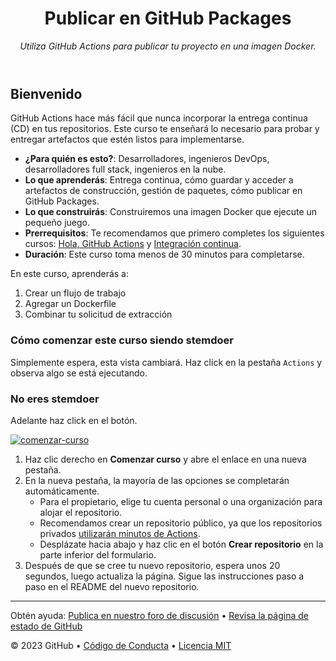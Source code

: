 <header>

<!--
  <<< Notas del autor: Encabezado del curso >>>
  Incluye una imagen de 1280×640, el título del curso en caso de oración y una descripción concisa en énfasis.
  En la configuración de tu repositorio: habilita el repositorio de plantillas, agrega tu imagen social de 1280×640, elimina automáticamente las ramas principales.
  Agrega tu licencia de código abierto, GitHub utiliza la licencia MIT.
-->

# Publicar en GitHub Packages

_Utiliza GitHub Actions para publicar tu proyecto en una imagen Docker._

</header>

<!--
  <<< Notas del autor: Inicio del curso >>>
  Incluye el botón de inicio, una nota sobre los minutos de acciones,
  y dile al aprendiz por qué debería tomar el curso.
-->

## Bienvenido

GitHub Actions hace más fácil que nunca incorporar la entrega continua (CD) en tus repositorios. Este curso te enseñará lo necesario para probar y entregar artefactos que estén listos para implementarse.

- **¿Para quién es esto?**: Desarrolladores, ingenieros DevOps, desarrolladores full stack, ingenieros en la nube.
- **Lo que aprenderás**: Entrega continua, cómo guardar y acceder a artefactos de construcción, gestión de paquetes, cómo publicar en GitHub Packages.
- **Lo que construirás**: Construiremos una imagen Docker que ejecute un pequeño juego.
- **Prerrequisitos**: Te recomendamos que primero completes los siguientes cursos: [Hola, GitHub Actions](https://github.com/skills/hello-github-actions) y [Integración continua](https://github.com/skills/continuous-integration).
- **Duración**: Este curso toma menos de 30 minutos para completarse.


En este curso, aprenderás a:

1. Crear un flujo de trabajo
2. Agregar un Dockerfile
3. Combinar tu solicitud de extracción

### Cómo comenzar este curso siendo stemdoer

Simplemente espera, esta vista cambiará. 
Haz click en la pestaña ``Actions`` y observa algo se está ejecutando.

### No eres stemdoer

Adelante haz click en el botón.


[![comenzar-curso](https://user-images.githubusercontent.com/1221423/235727646-4a590299-ffe5-480d-8cd5-8194ea184546.svg)](https://github.com/new?template_name=publish-packages&template_owner=classroom-sebasnaa&description=Mi+repositorio+clonado&visibility=public)

1. Haz clic derecho en **Comenzar curso** y abre el enlace en una nueva pestaña.
2. En la nueva pestaña, la mayoría de las opciones se completarán automáticamente.
   - Para el propietario, elige tu cuenta personal o una organización para alojar el repositorio.
   - Recomendamos crear un repositorio público, ya que los repositorios privados [utilizarán minutos de Actions](https://docs.github.com/billing/managing-billing-for-github-actions/about-billing-for-github-actions).
   - Desplázate hacia abajo y haz clic en el botón **Crear repositorio** en la parte inferior del formulario.
3. Después de que se cree tu nuevo repositorio, espera unos 20 segundos, luego actualiza la página. Sigue las instrucciones paso a paso en el README del nuevo repositorio.

<footer>

<!--
  <<< Notas del autor: Pie de página >>>
  Agrega un enlace para obtener soporte, página de estado de GitHub, código de conducta, enlace de licencia.
-->

---

Obtén ayuda: [Publica en nuestro foro de discusión](https://github.com/orgs/skills/discussions/categories/test-with-actions) &bull; [Revisa la página de estado de GitHub](https://www.githubstatus.com/)

&copy; 2023 GitHub &bull; [Código de Conducta](https://www.contributor-covenant.org/version/2/1/code_of_conduct/code_of_conduct.md) &bull; [Licencia MIT](https://gh.io/mit)

</footer>
